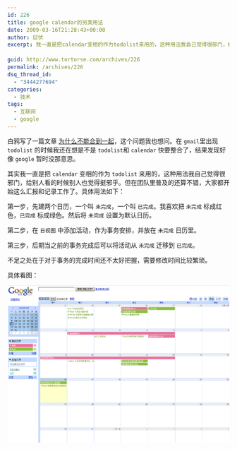 ```yaml
---
id: 226
title: google calendar的另类用法
date: 2009-03-16T21:28:43+00:00
author: 愆伏
excerpt: 我一直是把calendar变相的作为todolist来用的，这种用法我自己觉得很邪门，给别人看的时候别人也觉得挺邪乎。但在团队里普及的还算不错，大家都开始这么汇报和记录工作了。

guid: http://www.tortorse.com/archives/226
permalink: /archives/226
dsq_thread_id:
  - "3444277694"
categories:
  - 技术
tags:
  - 互联网
  - google
---
```

白鸦写了一篇文章 [为什么不能合到一起](http://uicom.net/blog/?p=818)，这个问题我也想问。在 `gmail`里出现 `todolist` 的时候我还在想是不是 `todolist`和 `calendar` 快要整合了，结果发现好像 `google` 暂时没那意思。

其实我一直是把 `calendar` 变相的作为 `todolist` 来用的，这种用法我自己觉得很邪门，给别人看的时候别人也觉得挺邪乎。但在团队里普及的还算不错，大家都开始这么汇报和记录工作了。具体用法如下：

第一步，先建两个日历，一个叫 `未完成`，一个叫 `已完成`。我喜欢把 `未完成` 标成红色，`已完成` 标成绿色。然后将 `未完成` 设置为默认日历。

第二步，在 `日视图` 中添加活动，作为事务安排，并放在 `未完成` 日历里。

第三步，后期当之前的事务完成后可以将活动从 `未完成` 迁移到 `已完成`。

不足之处在于对于事务的完成时间还不太好把握，需要修改时间比较繁琐。

具体看图：

![calendar-todo](/wp-content/uploads/2009/03/image2.png)